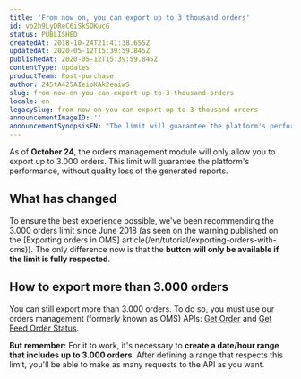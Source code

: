 ```yaml
---
title: 'From now on, you can export up to 3 thousand orders'
id: vo2h9LyDReC6iSkSOKucG
status: PUBLISHED
createdAt: 2018-10-24T21:41:38.655Z
updatedAt: 2020-05-12T15:39:59.845Z
publishedAt: 2020-05-12T15:39:59.845Z
contentType: updates
productTeam: Post-purchase
author: 245tA425AIeioKAk2eaiwS
slug: from-now-on-you-can-export-up-to-3-thousand-orders
locale: en
legacySlug: from-now-on-you-can-export-up-to-3-thousand-orders
announcementImageID: ''
announcementSynopsisEN: "The limit will guarantee the platform's performance, without quality loss of the generated reports."
---
```


As of __October 24__, the orders management module will only allow you to export up to 3.000 orders. This limit will guarantee the platform's performance, without quality loss of the generated reports.

## What has changed
To ensure the best experience possible, we've been recommending the 3.000 orders limit since June 2018 (as seen on the warning published on the [Exporting orders in OMS] article(/en/tutorial/exporting-orders-with-oms)). The only difference now is that the __button will only be available if the limit is fully respected__.

## How to export more than 3.000 orders
You can still export more than 3.000 orders. To do so, you must use our orders management (formerly known as OMS) APIs: [Get Order](https://developers.vtex.com/reference/orders#getorder) and [Get Feed Order Status](https://developers.vtex.com/reference/feed-v3#getfeedorderstatus1).

<div class="alert alert-warning">
<strong>But remember:</strong> For it to work, it's necessary to <strong>create a date/hour range that includes up to 3.000 orders</strong>. After defining a range that respects this limit, you'll be able to make as many requests to the API as you want.
</div>
